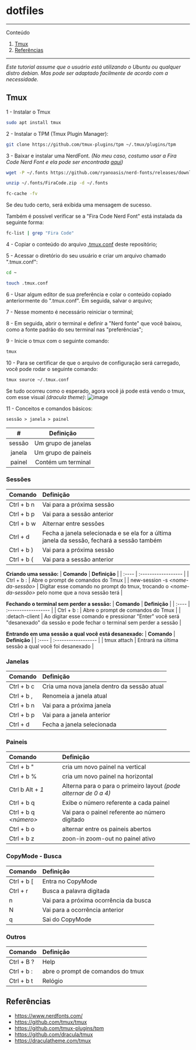 # dotfiles

*******
Conteúdo
 1. [Tmux](#tmux)
 2. [Referências](#ref)

*******

_Este tutorial assume que o usuário está utilizando o Ubuntu ou qualquer distro debian. Mas pode ser adaptado facilmente de acordo com a necessidade._

<div id='tmux'/>  

## Tmux 
1 - Instalar o Tmux
```bash
sudo apt install tmux
```

2 - Instalar o TPM (Tmux Plugin Manager):
```bash
git clone https://github.com/tmux-plugins/tpm ~/.tmux/plugins/tpm
```

3 - Baixar e instalar uma NerdFont. _(No meu caso, costumo usar a Fira Code Nerd Font e ela pode ser encontrada [aqui](https://www.nerdfonts.com/))_
```bash
wget -P ~/.fonts https://github.com/ryanoasis/nerd-fonts/releases/download/v2.1.0/FiraCode.zip
```
```bash
unzip ~/.fonts/FiraCode.zip -d ~/.fonts
```
```bash
fc-cache -fv
```
Se deu tudo certo, será exibida uma mensagem de sucesso.

Também é possível verificar se a "Fira Code Nerd Font" está instalada da seguinte forma:
```bash
fc-list | grep "Fira Code"
```

4 - Copiar o conteúdo do arquivo [.tmux.conf](https://github.com/davide-almeida/dotfiles/blob/main/.tmux.conf) deste repositório;

5 - Acessar o diretório do seu usuário e criar um arquivo chamado ".tmux.conf":
```bash
cd ~
```
```bash
touch .tmux.conf
```

6 - Usar algum editor de sua preferência e colar o conteúdo copiado anteriormente do ".tmux.conf". Em seguida, salvar o arquivo;

7 - Nesse momento é necessário reiniciar o terminal;

8 - Em seguida, abrir o terminal e definir a "Nerd fonte" que você baixou, como a fonte padrão do seu terminal nas "preferências";

9 - Inicie o tmux com o seguinte comando:
```bash
tmux
```

10 - Para se certificar de que o arquivo de configuração será carregado, você pode rodar o seguinte comando:
```bash
tmux source ~/.tmux.conf
```

Se tudo ocorreu como o esperado, agora você já pode está vendo o tmux, com esse visual _(dracula theme)_:
![image](https://user-images.githubusercontent.com/85287720/235815575-c2f8429d-6697-492f-8539-873b6c1215b9.png)


11 - Conceitos e comandos básicos:

`sessão > janela > painel`

| **#** | **Definição** |
| :----: | :------------------: |
| sessão | Um grupo de janelas |
| janela | Um grupo de paineis |
| painel | Contém um terminal |


### Sessões
| **Comando** | **Definição** |
| :---- | :------------------ |
| Ctrl + b n | Vai para a próxima sessão |
| Ctrl + b p | Vai para a sessão anterior |
| Ctrl + b w | Alternar entre sessões |
| Ctrl + d | Fecha a janela selecionada e se ela for a última janela da sessão, fechará a sessão também |
| Ctrl + b ) | Vai para a próxima sessão |
| Ctrl + b ( | Vai para a sessão anterior |

**Criando uma sessão:**
| **Comando** | **Definição** |
| :---- | :------------------ |
| Ctrl + b : | Abre o prompt de comandos do Tmux |
| new-session -s *<nome-da-sessão>* | Digitar esse comando no prompt do tmux, trocando o *<nome-da-sessão>* pelo nome que a nova sessão terá |

**Fechando o terminal sem perder a sessão:**
| **Comando** | **Definição** |
| :---- | :------------------ |
| Ctrl + b : | Abre o prompt de comandos do Tmux |
| :detach-client | Ao digitar esse comando e pressionar "Enter" você será "desanexado" da sessão e pode fechar o terminal sem perder a sessão |

**Entrando em uma sessão a qual você está desanexado:**
| **Comando** | **Definição** |
| :---- | :------------------ |
| tmux attach | Entrará na última sessão a qual você foi desanexado |

### Janelas
| **Comando** | **Definição** |
| :---- | :------------------ |
| Ctrl + b c | Cria uma nova janela dentro da sessão atual |
| Ctrl + b , | Renomeia a janela atual |
| Ctrl + b n | Vai para a próxima janela |
| Ctrl + b p | Vai para a janela anterior |
| Ctrl + d | Fecha a janela selecionada |

### Paineis
| **Comando** | **Definição** |
| :---- | :------------------ |
| Ctrl + b " | cria um novo painel na vertical |
| Ctrl + b % | cria um novo painel na horizontal |
| Ctrl b Alt + *1* | Alterna para o para o primeiro layout *(pode alternar de 0 a 4)* |
| Ctrl + b q | Exibe o número referente a cada painel |
| Ctrl + b q *<número>* | Vai para o painel referente ao número digitado |
| Ctrl + b o | alternar entre os paineis abertos |
| Ctrl + b z | zoon-in zoom-out no painel ativo |

### CopyMode - Busca
| **Comando** | **Definição** |
| :---- | :------------------ |
| Ctrl + b [ | Entra no CopyMode |
| Ctrl + r *<palavra>* | Busca a palavra digitada |
| n | Vai para a próxima ocorrência da busca |
| N | Vai para a ocorrência anterior |
| q | Sai do CopyMode |

### Outros
| **Comando** | **Definição** |
| :---- | :------------------ |
| Ctrl + B ? | Help |
| Ctrl + b : | abre o prompt de comandos do tmux |
| Ctrl + b t | Relógio |


<div id='ref'/>

## Referências 
- https://www.nerdfonts.com/
- https://github.com/tmux/tmux
- https://github.com/tmux-plugins/tpm
- https://github.com/dracula/tmux
- https://draculatheme.com/tmux

